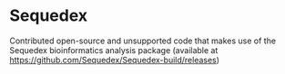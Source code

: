 Sequedex
========

Contributed open-source and unsupported code that makes use of the Sequedex bioinformatics analysis package (available at https://github.com/Sequedex/Sequedex-build/releases)
